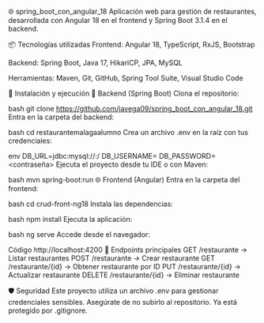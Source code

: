 🌐 spring_boot_con_angular_18
Aplicación web para gestión de restaurantes, desarrollada con Angular 18 en el frontend y Spring Boot 3.1.4 en el backend.

📦 Tecnologías utilizadas
Frontend: Angular 18, TypeScript, RxJS, Bootstrap

Backend: Spring Boot, Java 17, HikariCP, JPA, MySQL

Herramientas: Maven, Git, GitHub, Spring Tool Suite, Visual Studio Code

🚀 Instalación y ejecución
🔧 Backend (Spring Boot)
Clona el repositorio:

bash
git clone https://github.com/javega09/spring_boot_con_angular_18.git
Entra en la carpeta del backend:

bash
cd restaurantemalagaalumno
Crea un archivo .env en la raíz con tus credenciales:

env
DB_URL=jdbc:mysql://<host>:<port>/<database>
DB_USERNAME=<usuario>
DB_PASSWORD=<contraseña>
Ejecuta el proyecto desde tu IDE o con Maven:

bash
mvn spring-boot:run
🌐 Frontend (Angular)
Entra en la carpeta del frontend:

bash
cd crud-front-ng18
Instala las dependencias:

bash
npm install
Ejecuta la aplicación:

bash
ng serve
Accede desde el navegador:

Código
http://localhost:4200
🔗 Endpoints principales
GET /restaurante → Listar restaurantes
POST /restaurante → Crear restaurante
GET /restaurante/{id} → Obtener restaurante por ID
PUT /restaurante/{id} → Actualizar restaurante
DELETE /restaurante/{id} → Eliminar restaurante

🛡️ Seguridad
Este proyecto utiliza un archivo .env para gestionar credenciales sensibles. Asegúrate de no subirlo al repositorio. Ya está protegido por .gitignore.
